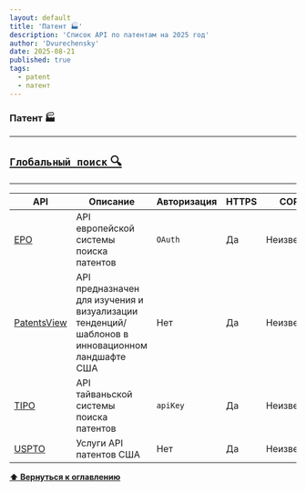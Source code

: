 ```yaml
---
layout: default
title: 'Патент 🏭'
description: 'Список API по патентам на 2025 год'
author: 'Dvurechensky'
date: 2025-08-21
published: true
tags:
  - patent
  - патент
---
```


### Патент 🏭

---

## [`Глобальный поиск` 🔍](../search.md)

---

| API                                                                           | Описание                                                                                      | Авторизация | HTTPS | CORS       |
| ----------------------------------------------------------------------------- | --------------------------------------------------------------------------------------------- | ----------- | ----- | ---------- |
| [EPO](https://developers.epo.org/)                                            | API европейской системы поиска патентов                                                       | `OAuth`     | Да    | Неизвестно |
| [PatentsView ](https://patentsview.org/apis/purpose)                          | API предназначен для изучения и визуализации тенденций/шаблонов в инновационном ландшафте США | Нет         | Да    | Неизвестно |
| [TIPO](https://tiponet.tipo.gov.tw/Gazette/OpenData/OD/OD05.aspx?QryDS=API00) | API тайваньской системы поиска патентов                                                       | `apiKey`    | Да    | Неизвестно |
| [USPTO](https://www.uspto.gov/learning-and-resources/open-data-and-mobility)  | Услуги API патентов США                                                                       | Нет         | Да    | Неизвестно |

**[⬆ Вернуться к оглавлению](../index.md)**
